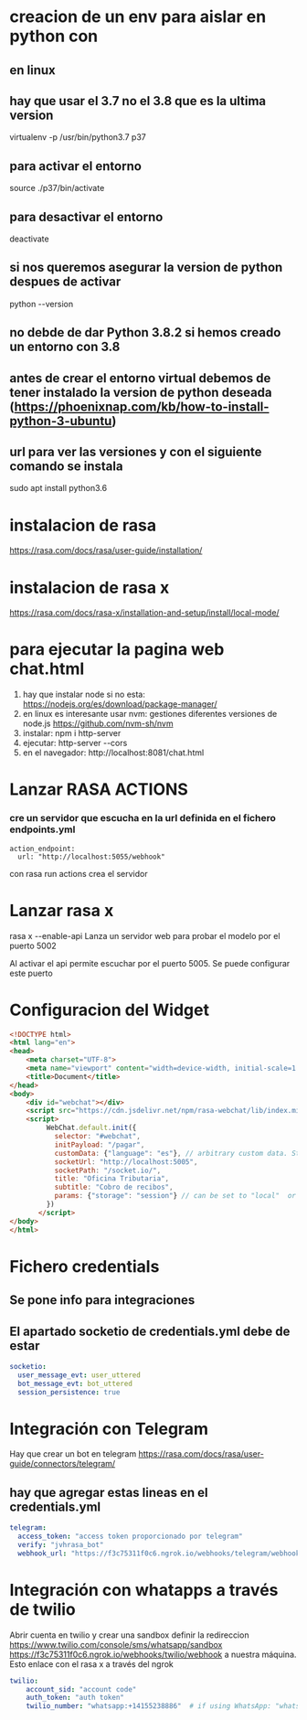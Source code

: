 # creacion de un env para aislar en python con 
## en linux
## hay que usar el 3.7 no el 3.8 que es la ultima version
virtualenv -p /usr/bin/python3.7 p37
## para activar el entorno 
source ./p37/bin/activate
## para desactivar el entorno 
deactivate
## si nos queremos asegurar la version de python despues de activar
python --version
## no debde de dar Python 3.8.2 si hemos creado un entorno con 3.8
## antes de crear el entorno virtual debemos de tener instalado la version de python deseada (https://phoenixnap.com/kb/how-to-install-python-3-ubuntu)
## url para ver las versiones y con el siguiente comando se instala
sudo apt install python3.6

# instalacion de rasa
https://rasa.com/docs/rasa/user-guide/installation/

# instalacion de rasa x
https://rasa.com/docs/rasa-x/installation-and-setup/install/local-mode/

# para ejecutar la pagina web chat.html
1. hay que instalar node si no esta: https://nodejs.org/es/download/package-manager/
2. en linux es interesante usar nvm: gestiones diferentes versiones de node.js
        https://github.com/nvm-sh/nvm
3. instalar: npm i http-server 
4. ejecutar: http-server --cors
5. en el navegador: http://localhost:8081/chat.html

# Lanzar RASA ACTIONS
### cre un servidor que escucha en la url definida en el fichero endpoints.yml
```
action_endpoint:
  url: "http://localhost:5055/webhook"
```
con rasa run actions crea el servidor

# Lanzar rasa x
rasa x --enable-api
Lanza un servidor web para probar el modelo por el puerto 5002

Al activar el api permite escuchar por el puerto 5005. Se puede configurar este puerto

# Configuracion del Widget
```html
<!DOCTYPE html>
<html lang="en">
<head>
    <meta charset="UTF-8">
    <meta name="viewport" content="width=device-width, initial-scale=1.0">
    <title>Document</title>
</head>
<body>
    <div id="webchat"></div>
    <script src="https://cdn.jsdelivr.net/npm/rasa-webchat/lib/index.min.js"></script>
    <script>
         WebChat.default.init({
           selector: "#webchat",
           initPayload: "/pagar",
           customData: {"language": "es"}, // arbitrary custom data. Stay minimal as this will be added to the socket
           socketUrl: "http://localhost:5005",
           socketPath: "/socket.io/",
           title: "Oficina Tributaria",
           subtitle: "Cobro de recibos",
           params: {"storage": "session"} // can be set to "local"  or "session". details in storage section.
         })
       </script>    
</body>
</html>
```

# Fichero credentials
## Se pone info para integraciones
## El apartado socketio de credentials.yml debe de estar

```yml
socketio:
  user_message_evt: user_uttered
  bot_message_evt: bot_uttered
  session_persistence: true
```

# Integración con Telegram
Hay que crear un bot en telegram
https://rasa.com/docs/rasa/user-guide/connectors/telegram/

## hay que agregar estas lineas en el credentials.yml

```yaml
telegram:
  access_token: "access token proporcionado por telegram"
  verify: "jvhrasa_bot"
  webhook_url: "https://f3c75311f0c6.ngrok.io/webhooks/telegram/webhook"

```

# Integración con whatapps a través de twilio
Abrir cuenta en twilio y crear una sandbox definir la redireccion 
https://www.twilio.com/console/sms/whatsapp/sandbox
https://f3c75311f0c6.ngrok.io/webhooks/twilio/webhook a nuestra máquina.
Esto enlace con el rasa x a través del ngrok

```yaml
twilio:
    account_sid: "account code"
    auth_token: "auth token"
    twilio_number: "whatsapp:+14155238886"  # if using WhatsApp: "whatsapp:+440123456789"
```